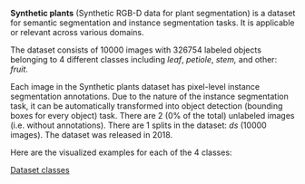 **Synthetic plants** (Synthetic RGB-D data for plant segmentation) is a dataset for semantic segmentation and instance segmentation tasks. It is applicable or relevant across various domains.

The dataset consists of 10000 images with 326754 labeled objects belonging to 4 different classes including *leaf*, *petiole*, *stem,* and other: *fruit*.

Each image in the Synthetic plants dataset has pixel-level instance segmentation annotations. Due to the nature of the instance segmentation task, it can be automatically transformed into object detection (bounding boxes for every object) task. There are 2 (0% of the total) unlabeled images (i.e. without annotations). There are 1 splits in the dataset: *ds* (10000 images). The dataset was released in 2018.

Here are the visualized examples for each of the 4 classes:

[Dataset classes](https://github.com/dataset-ninja/synthetic-plants/raw/main/visualizations/classes_preview.webm)
